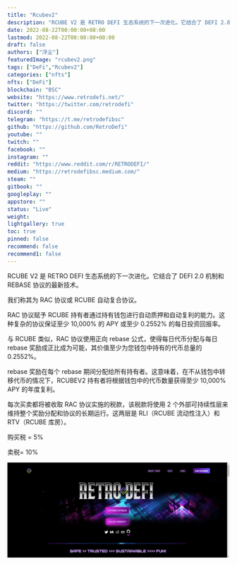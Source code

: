 ```yaml
---
title: "Rcubev2"
description: "RCUBE V2 是 RETRO DEFI 生态系统的下一次进化。它结合了 DEFI 2.0 机制和 REBASE 协议的最新技术。"
date: 2022-08-22T00:00:00+08:00
lastmod: 2022-08-22T00:00:00+08:00
draft: false
authors: ["浮尘"]
featuredImage: "rcubev2.png"
tags: ["DeFi","Rcubev2"]
categories: ["nfts"]
nfts: ["DeFi"]
blockchain: "BSC"
website: "https://www.retrodefi.net/"
twitter: "https://twitter.com/retrodefi"
discord: ""
telegram: "https://t.me/retrodefibsc"
github: "https://github.com/RetroDefi"
youtube: ""
twitch: ""
facebook: ""
instagram: ""
reddit: "https://www.reddit.com/r/RETRODEFI/"
medium: "https://retrodefibsc.medium.com/"
steam: ""
gitbook: ""
googleplay: ""
appstore: ""
status: "Live"
weight: 
lightgallery: true
toc: true
pinned: false
recommend: false
recommend1: false
---
```

RCUBE V2 是 RETRO DEFI 生态系统的下一次进化。它结合了 DEFI 2.0 机制和 REBASE 协议的最新技术。

我们称其为 RAC 协议或 RCUBE 自动复合协议。

RAC 协议赋予 RCUBE 持有者通过持有钱包进行自动质押和自动复利的能力。这种复杂的协议保证至少 10,000% 的 APY 或至少 0.2552% 的每日投资回报率。

与 RCUBE 类似，RAC 协议使用正向 rebase 公式，使得每日代币分配与每日 rebase 奖励成正比成为可能，其价值至少为您钱包中持有的代币总量的 0.2552%。

rebase 奖励在每个 rebase 期间分配给所有持有者。这意味着，在不从钱包中转移代币的情况下，RCUBEV2 持有者将根据钱包中的代币数量获得至少 10,000% APY 的年度复利。

每次买卖都将被收取 RAC 协议实施的税款，该税款将使用 2 个外部可持续性层来维持整个奖励分配和协议的长期运行。这两层是 RLI（RCUBE 流动性注入）和 RTV（RCUBE 库房）。

购买税 = 5%

卖税= 10%

![4864](4864.png)